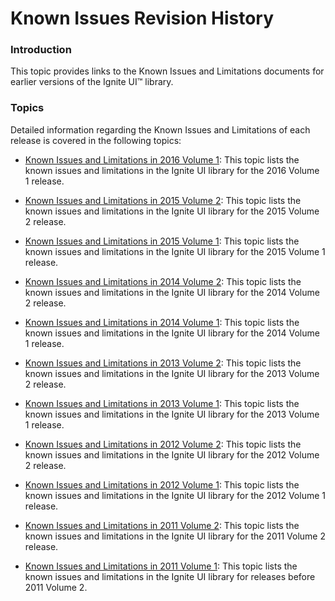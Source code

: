 ﻿<!--
|metadata|
{
    "fileName": "known-issues-revision-history",
    "controlName": "",
    "tags": ["Known Issues"]
}
|metadata|
-->

# Known Issues Revision History

### Introduction

This topic provides links to the Known Issues and Limitations documents for earlier versions of the Ignite UI™ library.

### Topics

Detailed information regarding the Known Issues and Limitations of each release is covered in the following topics:
- [Known Issues and Limitations in 2016 Volume 1](Known-Issues-and-Limitations-2016-Volume-1.html): This topic lists the known issues and limitations in the Ignite UI library for the 2016 Volume 1 release.

- [Known Issues and Limitations in 2015 Volume 2](Known-Issues-and-Limitations-2015-Volume-2.html): This topic lists the known issues and limitations in the Ignite UI library for the 2015 Volume 2 release.

- [Known Issues and Limitations in 2015 Volume 1](Known-Issues-and-Limitations-2015-Volume-1.html): This topic lists the known issues and limitations in the Ignite UI library for the 2015 Volume 1 release.

- [Known Issues and Limitations in 2014 Volume 2](Known-Issues-and-Limitations-2014-Volume-2.html): This topic lists the known issues and limitations in the Ignite UI library for the 2014 Volume 2 release.

- [Known Issues and Limitations in 2014 Volume 1](Known-Issues-and-Limitations-2014-Volume-1.html): This topic lists the known issues and limitations in the Ignite UI library for the 2014 Volume 1 release.

- [Known Issues and Limitations in 2013 Volume 2](Known-Issues-and-Limitations-2013-Volume-2.html): This topic lists the known issues and limitations in the Ignite UI library for the 2013 Volume 2 release.

- [Known Issues and Limitations in 2013 Volume 1](Known-Issues-and-Limitations-2013-Volume-1.html): This topic lists the known issues and limitations in the Ignite UI library for the 2013 Volume 1 release.

- [Known Issues and Limitations in 2012 Volume 2](Known-Issues-and-Limitations-2012-Volume-2.html): This topic lists the known issues and limitations in the Ignite UI library for the 2012 Volume 2 release.

- [Known Issues and Limitations in 2012 Volume 1](Known-Issues-and-Limitations-2012-Volume-1.html): This topic lists the known issues and limitations in the Ignite UI library for the 2012 Volume 1 release.

- [Known Issues and Limitations in 2011 Volume 2](Known-Issues-and-Limitations-2011-Volume-2.html): This topic lists the known issues and limitations in the Ignite UI library for the 2011 Volume 2 release.

- [Known Issues and Limitations in 2011 Volume 1](Known-Issues-and-Limitations-2011-Volume-1.html): This topic lists the known issues and limitations in the Ignite UI library for releases before 2011 Volume 2.





 

 

 


